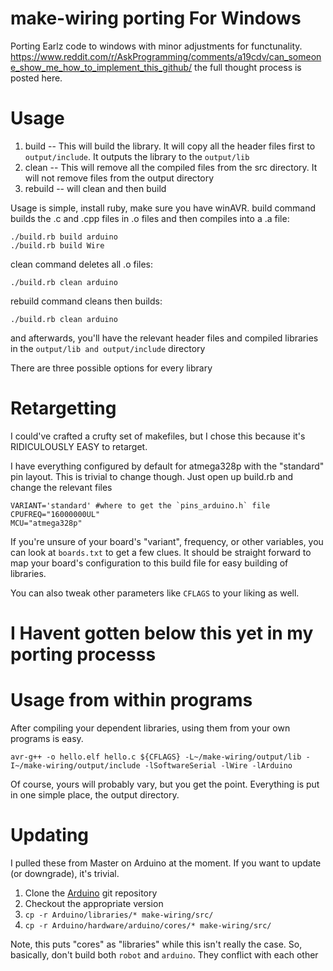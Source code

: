 make-wiring porting For Windows
===========
Porting Earlz code to windows with minor adjustments for functunality.
https://www.reddit.com/r/AskProgramming/comments/a19cdv/can_someone_show_me_how_to_implement_this_github/
the full thought process is posted here.

# Usage

1. build -- This will build the library. It will copy all the header files first to `output/include`. It outputs the library to the `output/lib`
2. clean -- This will remove all the compiled files from the src directory. It will not remove files from the output directory
3. rebuild -- will clean and then build

Usage is simple, install ruby, make sure you have winAVR.
build command builds the .c and .cpp files in .o files and then compiles into a .a file:

    ./build.rb build arduino
    ./build.rb build Wire
  
   clean command deletes all .o files:
   
    ./build.rb clean arduino
    
   rebuild command cleans then builds:
   
    ./build.rb clean arduino
    
and afterwards, you'll have the relevant header files and compiled libraries in the `output/lib and output/include` directory

There are three possible options for every library



# Retargetting

I could've crafted a crufty set of makefiles, but I chose this because it's RIDICULOUSLY EASY to retarget. 

I have everything configured by default for atmega328p with the "standard" pin layout. This is trivial to change though. 
Just open up build.rb and change the relevant files

    VARIANT='standard' #where to get the `pins_arduino.h` file
    CPUFREQ="16000000UL"
    MCU="atmega328p"

If you're unsure of your board's "variant", frequency, or other variables, you can look at `boards.txt` to get a few clues.
It should be straight forward to map your board's configuration to this build file for easy building of libraries.

You can also tweak other parameters like `CFLAGS` to your liking as well.





# I Havent gotten below this yet in my porting processs



# Usage from within programs

After compiling your dependent libraries, using them from your own programs is easy.

    avr-g++ -o hello.elf hello.c ${CFLAGS} -L~/make-wiring/output/lib -I~/make-wiring/output/include -lSoftwareSerial -lWire -lArduino

Of course, yours will probably vary, but you get the point. Everything is put in one simple place, the output directory.

# Updating

I pulled these from Master on Arduino at the moment. If you want to update (or downgrade), it's trivial.

1. Clone the [Arduino](https://github.com/arduino/Arduino) git repository
2. Checkout the appropriate version
3. `cp -r Arduino/libraries/* make-wiring/src/`
4. `cp -r Arduino/hardware/arduino/cores/* make-wiring/src/`

Note, this puts "cores" as "libraries" while this isn't really the case. So, basically, don't build both `robot` and `arduino`. 
They conflict with each other
